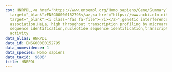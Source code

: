 ```yaml
---
csv: HNRPDL,<a href="https://www.ensembl.org/Homo_sapiens/Gene/Summary?db=core;g=ENSG00000152795"
  target="_blank">ENSG00000152795</a>,<a href="https://www.ncbi.nlm.nih.gov/pubmed/17216044"
  target="_blank"><i class="fas fa-file"></i></a>",genetic interference,functional
  association,HeLa, high throughput transcription profiling by microarray,nucleotide
  sequence identification,nucleotide sequence identification,transcriptional regulation,down-regulates
  activity
data_alias: HNRPDL
data_id: ENSG00000152795
data_numevidence: 1
data_species: Homo sapiens
data_taxid: '9606'
title: HNRPDL
---
```

